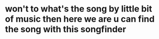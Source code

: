 # won't to what's the song by little bit of music then here we are u can find the song with this songfinder
